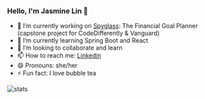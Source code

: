 ### Hello, I'm Jasmine Lin 👋

- 🔭 I’m currently working on [Spyglass](https://github.com/mvspride/SpyGlass): The Financial Goal Planner (capstone project for CodeDifferently & Vanguard) 
- 🌱 I’m currently learning Spring Boot and React
- 👯 I’m looking to collaborate and learn
- 📫 How to reach me: [Linkedin](https://www.linkedin.com/in/jasminelin18/) 
- 😄 Pronouns: she/her
- ⚡ Fun fact: I love bubble tea

![stats](https://github-readme-stats.vercel.app/api?username=jasminelin18&&show_icons=true&title_color=ffffff&icon_color=bb2acf&text_color=daf7dc&bg_color=151515)

